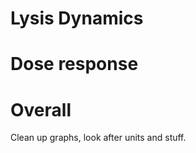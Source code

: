 Lysis Dynamics
==============

Dose response
=============

Overall
=======

Clean up graphs, look after units and stuff.
